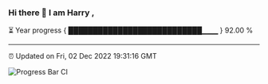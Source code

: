 ### Hi there 👋 I am Harry , 

⏳ Year progress { ███████████████████████████▁▁▁ } 92.00 %

---

⏰ Updated on Fri, 02 Dec 2022 19:31:16 GMT

![Progress Bar CI](https://github.com/duykhang68/duykhang68/workflows/Progress%20Bar%20CI/badge.svg)
